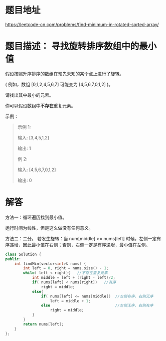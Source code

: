# 题目地址

https://leetcode-cn.com/problems/find-minimum-in-rotated-sorted-array/

# 题目描述： 寻找旋转排序数组中的最小值

假设按照升序排序的数组在预先未知的某个点上进行了旋转。

( 例如，数组 [0,1,2,4,5,6,7] 可能变为 [4,5,6,7,0,1,2] )。

请找出其中最小的元素。

你可以假设数组中**不存在**重复元素。

示例：
>示例 1:
>
>输入: [3,4,5,1,2]
>
>输出: 1
>
>例 2:
>
>输入: [4,5,6,7,0,1,2]
>
>输出: 0


# 解答
方法一：循环遍历找到最小值。

运行时间为线性，但是这么做没有任何意义。

方法二：二分。
若发生旋转：当 num[middle] >= nums[left] 时候，左侧一定有序递增，因此最小值在右侧；否则，右侧一定是有序递增，最小值在左侧。

```cpp
class Solution {
public:
    int findMin(vector<int>& nums) {
        int left = 0, right = nums.size() - 1;
        while( left < right){   //不存在重复元素
            int middle = left + (right - left)/2;
            if( nums[left] < nums[right])   //有序
                right = middle;
            else{
                if( nums[left] <= nums[middle])  //左侧有序，右侧无序
                    left = middle + 1;
                else                             //左侧无序，右侧有序
                    right = middle;
            }
        }
        return nums[left];
    }
};
```
